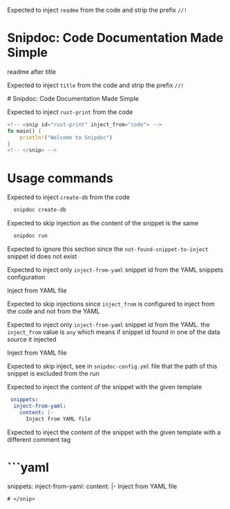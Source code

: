 Expected to inject `readme` from the code and strip the prefix `//!`
<!-- <snip id="readme" inject_from="code" strip_prefix="//!"> -->

 # Snipdoc: Code Documentation Made Simple
 readme after title
<!-- </snip> -->


Expected to inject `title` from the code and strip the prefix `//!`
<!-- <snip id="title" inject_from="code" strip_prefix="//!"> --> # Snipdoc: Code Documentation Made Simple
<!-- </snip> -->

Expected to inject `rust-print` from the code 
```rust
<!-- <snip id="rust-print" inject_from="code"> -->
fn main() {
    println!("Welcome to Snipdoc")
}
<!-- </snip> -->
```

# Usage commands
Expected to inject `create-db` from the code 
<!-- <snip id="create-db" inject_from="code"> -->
  ```sh
    snipdoc create-db
  ```
<!-- </snip> -->

Expected to skip injection as the content of the snippet is the same
<!-- <snip id="inject-snippets" inject_from="code"> -->
  ```sh
    snipdoc run
  ```
<!-- </snip> -->

Expected to ignore this section since the `not-found-snippet-to-inject` snippet id does not exist
<!-- <snip id="not-found-snippet-to-inject" inject_from="code"> -->
<!-- </snip> -->


Expected to inject only `inject-from-yaml` snippet id from the YAML snippets configuration
<!-- <snip id="inject-from-yaml" inject_from="yaml"> -->
Inject from YAML file
<!-- </snip> -->

Expected to skip injections since `inject_from` is configured to inject from the code and not from the YAML
<!-- <snip id="inject-from-yaml" inject_from="code"> -->
<!-- </snip> -->


Expected to inject only `inject-from-yaml` snippet id from the YAML. the `inject_from` value is `any` which means if snippet id found in one of the data source it injected
<!-- <snip id="inject-from-yaml" inject_from="any"> -->
Inject from YAML file
<!-- </snip> -->

Expected to skip inject, see in `snipdoc-config.yml` file that the path of this snippet is excluded from the run
<!-- <snip id="should-ignore" inject_from="code"> -->

<!-- </snip> -->


Expected to inject the content of the snippet with the given template
<!-- <snip id="config-template" inject_from="code" template="```yaml /n {snippet} /n ```"> -->
```yaml 
 snippets:
  inject-from-yaml:
    content: |-
      Inject from YAML file 
 ```
<!-- </snip> -->


Expected to inject the content of the snippet with the given template with a different comment tag
# <snip id="config-template" inject_from="code" template="```yaml /n {snippet} /n ```"> ```yaml 
 snippets:
  inject-from-yaml:
    content: |-
      Inject from YAML file 
 ```
# </snip> 